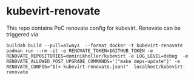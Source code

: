 # kubevirt-renovate
This repo contains PoC renovate config for kubevirt.
Renovate can be triggered via
```
buildah build --pull=always  --format docker -t kubevirt-renovate
podman run --rm -it -e RENOVATE_TOKEN=$GITHUB_TOKEN -e RENOVATE_REPOSITORIES=dominikholler/kubevirt -e LOG_LEVEL=debug  -e RENOVATE_ALLOWED_POST_UPGRADE_COMMANDS='["make deps-update"]' -e RENOVATE_CONFIG="$(< kubevirt-renovate.json)"  localhost/kubevirt-renovate
```

